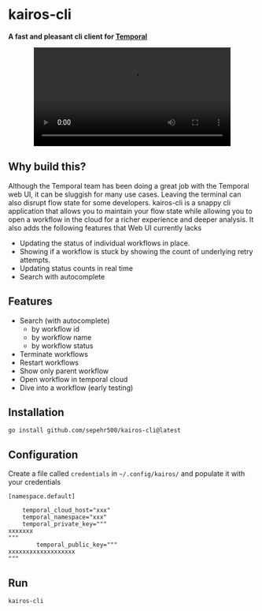 # kairos-cli

**A fast and pleasant cli client for [Temporal](https://github.com/temporalio/temporal)**

<div align="center">
  <video src="https://github.com/user-attachments/assets/9551ec88-6c3a-4c19-9af4-19c989ad8073" width="400" />
</div>

## Why build this?
Although the Temporal team has been doing a great job with the Temporal web UI, it can be sluggish for many use cases. Leaving the terminal can also disrupt flow state for some developers. kairos-cli is a snappy cli application that allows you to maintain your flow state while allowing you to open a workflow in the cloud for a richer experience and deeper analysis. It also adds the following features that Web UI currently lacks

- Updating the status of individual workflows in place.
- Showing if a workflow is stuck by showing the count of underlying retry attempts.
- Updating status counts in real time
- Search with autocomplete

## Features
- Search (with autocomplete)
	- by workflow id
	- by workflow name
	- by workflow status
- Terminate workflows
- Restart workflows
- Show only parent workflow
- Open workflow in temporal cloud
- Dive into a workflow (early testing)

## Installation

```
go install github.com/sepehr500/kairos-cli@latest
```

## Configuration

Create a file called `credentials` in  `~/.config/kairos/` and populate it with your credentials

```
[namespace.default]
    
	temporal_cloud_host="xxx"
	temporal_namespace="xxx"
	temporal_private_key="""
xxxxxxx
"""
    	temporal_public_key="""
xxxxxxxxxxxxxxxxxxx
"""
```

## Run
```
kairos-cli
```
